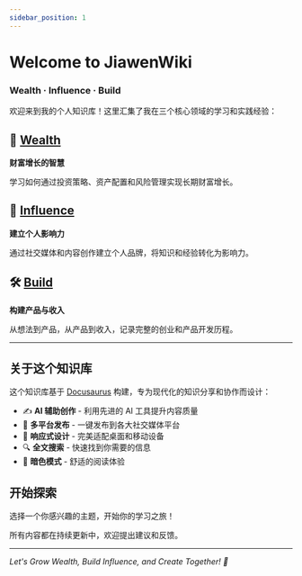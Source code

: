 ```yaml
---
sidebar_position: 1
---
```


# Welcome to JiawenWiki

### Wealth · Influence · Build

欢迎来到我的个人知识库！这里汇集了我在三个核心领域的学习和实践经验：

## 💎 [Wealth](/docs/wealth)
**财富增长的智慧**

学习如何通过投资策略、资产配置和风险管理实现长期财富增长。

## 📢 [Influence](/docs/influence)  
**建立个人影响力**

通过社交媒体和内容创作建立个人品牌，将知识和经验转化为影响力。

## 🛠️ [Build](/docs/build)
**构建产品与收入**

从想法到产品，从产品到收入，记录完整的创业和产品开发历程。

---

## 关于这个知识库

这个知识库基于 [Docusaurus](https://docusaurus.io/) 构建，专为现代化的知识分享和协作而设计：

- ✍️ **AI 辅助创作** - 利用先进的 AI 工具提升内容质量
- 🚀 **多平台发布** - 一键发布到各大社交媒体平台
- 📱 **响应式设计** - 完美适配桌面和移动设备
- 🔍 **全文搜索** - 快速找到你需要的信息
- 🌙 **暗色模式** - 舒适的阅读体验

## 开始探索

选择一个你感兴趣的主题，开始你的学习之旅！

所有内容都在持续更新中，欢迎提出建议和反馈。

---

*Let's Grow Wealth, Build Influence, and Create Together! 🚀*